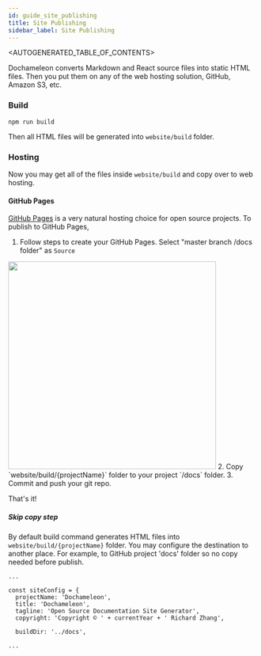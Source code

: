 ```yaml
---
id: guide_site_publishing
title: Site Publishing
sidebar_label: Site Publishing
---
```


<AUTOGENERATED_TABLE_OF_CONTENTS>

Dochameleon converts Markdown and React source files into static HTML files. Then you put them on any of the web hosting solution, GitHub, Amazon S3, etc.

### Build

```
npm run build
```

Then all HTML files will be generated into `website/build` folder.

### Hosting

Now you may get all of the files inside `website/build` and copy over to web hosting.

#### GitHub Pages

[GitHub Pages](https://pages.github.com/) is a very natural hosting choice for open source projects. To publish to GitHub Pages,

1. Follow steps to create your GitHub Pages. Select "master branch /docs folder" as `Source`
<img src="../img/github_pages.png" width="420px"/>
2. Copy `website/build/{projectName}` folder to your project `/docs` folder.
3. Commit and push your git repo.

That's it!

##### Skip copy step

By default build command generates HTML files into `website/build/{projectName}` folder. You may configure the destination to another place. For example, to GitHub project 'docs' folder so no copy needed before publish.

```
...

const siteConfig = {
  projectName: 'Dochameleon',
  title: 'Dochameleon',
  tagline: 'Open Source Documentation Site Generator',
  copyright: 'Copyright © ' + currentYear + ' Richard Zhang',

  buildDir: '../docs',

...
```
